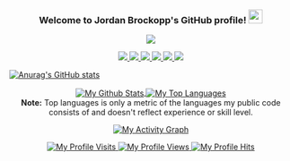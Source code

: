<h3 align="center">
  Welcome to Jordan Brockopp's GitHub profile!
  <img src="https://media.giphy.com/media/hvRJCLFzcasrR4ia7z/giphy.gif" width="25">
</h3>

<p align="center">
  <a href="https://git.io/typing-svg">
    <img src="https://readme-typing-svg.herokuapp.com/?center=true&vCenter=true&color=0000FF&font=epilogue&size=25&lines=Doer%20Of%20Things!;Full%20Stack%20Developer!!;Open-Source%20Enthusiast!!!;Thank%20You%20For%20Visiting!!!!"/>
  </a>
</p>

<p align="center">
  <a href="https://www.facebook.com/jordan.brockopp/">
    <img src="https://img.shields.io/badge/Facebook-%231877F2.svg?style=for-the-badge&logo=Facebook&logoColor=white"/>
  </a>
  <a href="https://github.com/jbrockopp">
    <img src="https://img.shields.io/badge/github-%23121011.svg?style=for-the-badge&logo=github&logoColor=white"/>
  </a>
  <a href="mailto:jdbro94@gmail.com">
    <img src="https://img.shields.io/badge/Gmail-D14836?style=for-the-badge&logo=gmail&logoColor=white"/>
  </a>
  <a href="https://www.linkedin.com/in/jordan-brockopp-715107a9/">
    <img src="https://img.shields.io/badge/linkedin-%230077B5.svg?style=for-the-badge&logo=linkedin&logoColor=white"/>
  </a>
  <a href="https://m.me/JordanBrockopp/">
    <img src="https://img.shields.io/badge/Messenger-00B2FF?style=for-the-badge&logo=messenger&logoColor=white"/>
  </a>
  <a href="https://gophers.slack.com/team/UE43D5DUG/">
    <img src="https://img.shields.io/badge/Slack-4A154B?style=for-the-badge&logo=slack&logoColor=white"/>
  </a>
</p>

[![Anurag's GitHub stats](https://github-readme-stats.vercel.app/api?username=jbrockopp)](https://github.com/anuraghazra/github-readme-stats)

<p align="center">
  <a href="https://github.com/anuraghazra/github-readme-stats">
    <img align="center" alt="My Github Stats" src="https://github-readme-stats.vercel.app/api?username=jbrockopp&custom_title=My%20GitHub%20Stats&hide_border=true&theme=cobalt&show_icons=true&count_private=true"/>
  </a>
  <a href="https://github.com/anuraghazra/github-readme-stats">
    <img align="center" alt="My Top Languages" src="https://github-readme-stats.vercel.app/api/top-langs?username=jbrockopp&custom_title=My%20Top%20Languages&hide_border=true&theme=cobalt"/>
  </a>
  <br/>
  <b>Note:</b> Top languages is only a metric of the languages my public code consists of and doesn't reflect experience or skill level.
</p>

<p align="center">
  <a href="https://github.com/jbrockopp">
    <img alt="My Activity Graph" src="https://activity-graph.herokuapp.com/graph?username=jbrockopp&custom_title=My%20%20Contribution%20Graph&bg_color=193549&color=e683d9&line=75eeb2&point=0480ef&hide_border=true"/>
  </a>
</p>

<p align="center">
  <a href="https://github.com/jbrockopp">
    <img alt="My Profile Visits" src="https://badges.pufler.dev/visits/jbrockopp/jbrockopp?color=orange&logo=github"/>
  </a>
  <a href="https://github.com/antonkomarev/github-profile-views-counter">
    <img alt="My Profile Views" src="https://komarev.com/ghpvc/?username=JordanBrockopp&color=green"/>
  </a>
  <a href="https://github.com/jbrockopp">
    <img alt="My Profile Hits" src="https://hits.seeyoufarm.com/api/count/incr/badge.svg?url=https%3A%2F%2Fgithub.com%2Fjbrockopp&count_bg=%23FF00FF&icon=&icon_color=%23FFC62F&title=hits&edge_flat=false"/>
  </a>
</p>

<!--
**jbrockopp/jbrockopp** is a ✨ _special_ ✨ repository because its `README.md` (this file) appears on your GitHub profile.

Here are some ideas to get you started:

- 🔭 I’m currently working on ...
- 🌱 I’m currently learning ...
- 👯 I’m looking to collaborate on ...
- 🤔 I’m looking for help with ...
- 💬 Ask me about ...
- 📫 How to reach me: ...
- 😄 Pronouns: ...
- ⚡ Fun fact: ...
-->

